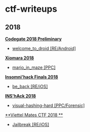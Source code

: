 # ctf-writeups

## 2018

[**Codegate 2018 Preliminary**](2018/codegate-pre)
 * [welcome_to_droid [RE/Android]](2018/codegate-pre/welcome_to_droid)

[**Xiomara 2018**](2018/xiomara)
 * [mario_in_maze [PPC]](2018/xiomara/mario_in_maze)

[**Insomni'hack Finals 2018**](2018/insomnihack-finals)
 * [be_back [RE/iOS]](2018/insomnihack-finals/be_back)

[**INS'hAck 2018**](2018/inshack)
 * [visual-hashing-hard [PPC/Forensic]](2018/inshack/visual-hashing-hard)

 [**Viettel Mates CTF 2018 **](2018/matesctf)
  * [Jailbreak [RE/iOS]](2018/matesctf/jailbreak)
